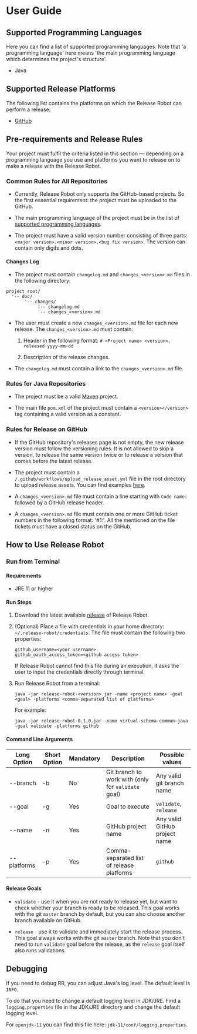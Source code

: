 # User Guide

## Supported Programming Languages

Here you can find a list of supported programming languages. 
Note that 'a programming language' here means 'the main programming language which determines the project's structure'. 

* Java

## Supported Release Platforms

The following list contains the platforms on which the Release Robot can perform a release:

* [GitHub](https://github.com)

## Pre-requirements and Release Rules

Your project must fulfil the criteria listed in this section &mdash; depending on a programming language you use and platforms you want to release on to make a release with the Release Robot.

### Common Rules for All Repositories

* Currently, Release Robot only supports the GitHub-based projects. 
  So the first essential requirement: the project must be uploaded to the GitHub.
  
* The main programming language of the project must be in the list of [supported programming languages](#supported-programming-languages).

* The project must have a valid version number consisting of three parts: `<major version>.<minor version>.<bug fix version>`. 
  The version can contain only digits and dots.

#### Changes Log

* The project must contain `changelog.md` and `changes_<version>.md` files in the following directory:

```
project root/
  '-- doc/
       '-- changes/
            |-- changelog.md
            '-- changes_<version>.md
```

* The user must create a new `changes_<version>.md` file for each new release. The `changes_<version>.md` must contain:

    1. Header in the following format: `# <Project name> <version>, released yyyy-mm-dd`
    
    2. Description of the release changes. 
     
* The `changelog.md` must contain a link to the `changes_<version>.md` file.
        
### Rules for Java Repositories

* The project must be a valid [Maven](https://maven.apache.org/) project.

* The main file `pom.xml` of the project must contain a `<version></version>` tag containing a valid version as a constant.

### Rules for Release on GitHub

* If the GitHub repository's releases page is not empty, the new release version must follow the versioning rules.
It is not allowed to skip a version, to release the same version twice or to release a version that comes before the latest release.

* The project must contain a `/.github/workflows/upload_release_asset.yml` file in the root directory to upload release assets. 
You can find examples [here](upload_release_asset_example.md).

* A `changes_<version>.md` file must contain a line starting with `Code name:` followed by a GitHub release header.

* A `changes_<version>.md` file must contain one or more GitHub ticket numbers in the following format: '#1:<comment>'.
  All the mentioned on the file tickets must have a closed status on the GitHub.

## How to Use Release Robot

### Run from Terminal

#### Requirements

* JRE 11 or higher

#### Run Steps

1. Download the latest available [release](https://github.com/exasol/release-robot/releases) of Release Robot.

1. (Optional) Place a file with credentials  in your home directory: `~/.release-robot/credentials`.
    The file must contain the following two properties:

    ```properties
    github_username=<your username>
    github_oauth_access_token=<github access token>
    ```
    If Release Robot cannot find this file during an execution, it asks the user to input the credentials directly through terminal.

1. Run Release Robot from a terminal:
    
    `java -jar release-robot-<version>.jar -name <project name> -goal <goal> -platforms <comma-separated list of platforms>`
    
    For example:

    `java -jar release-robot-0.1.0.jar -name virtual-schema-common-java -goal validate -platforms github`

#### Command Line Arguments

| Long Option | Short Option | Mandatory | Description                                        | Possible values               |
|-------------|--------------|-----------|----------------------------------------------------|-------------------------------|
| --branch    | -b           | No        | Git branch to work with (only for `validate` goal) | Any valid git branch name     |
| --goal      | -g           | Yes       | Goal to execute                                    | `validate`, `release`         |
| --name      | -n           | Yes       | GitHub project name                                | Any valid GitHub project name |
| --platforms | -p           | Yes       | Comma-separated list of release platforms          | `github`                      |

#### Release Goals

* `validate` - use it when you are not ready to release yet, but want to check whether your branch is ready to be released. 
This goal works with the git `master` branch by default, but you can also choose another branch available on GitHub. 

* `release` - use it to validate and immediately start the release process. This goal always works with the git `master` branch.
Note that you don't need to run `validate` goal before the release, as the `release` goal itself also runs validations.

## Debugging

If you need to debug RR, you can adjust Java's log level. The default level is `INFO`. 

To do that you need to change a default logging level in JDK/JRE. Find a `logging.properties` file in the JDK/JRE directory and change the default logging level. 

For `openjdk-11` you can find this file here: `jdk-11/conf/logging.properties`.